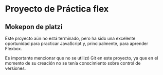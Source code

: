 # Proyecto de Práctica flex

## Mokepon de platzi

Este proyecto aún no está terminado, pero ha sido una excelente oportunidad para practicar JavaScript y, principalmente, para aprender Flexbox.

Es importante mencionar que no se utilizó Git en este proyecto, ya que en el momento de su creación no se tenía conocimiento sobre control de versiones.
